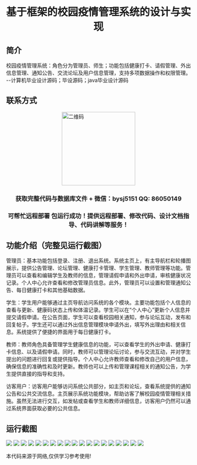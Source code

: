 <p><h1 align="center">基于框架的校园疫情管理系统的设计与实现</h1></p>

## 简介
校园疫情管理系统：角色分为管理员、师生；功能包括健康打卡、请假管理、外出信息管理、通知公告、交流论坛及用户信息管理，支持多项数据操作和权限管理。    --计算机毕业设计源码；毕设源码；java毕业设计源码


## 联系方式
<img src="https://bs-1329754181.cos.ap-shanghai.myqcloud.com/wx.jpg" alt="二维码" style="display: block; margin: 0 auto;" width="200px">
<p><h3 align="center">获取完整代码与数据库文件 + 微信：bysj5151 QQ: 86050149</h3></p>
<p><h3 align="center">可帮忙远程部署 包运行成功！提供远程部署、修改代码、设计文档指导、代码讲解等服务！</h3></p>

## 功能介绍（完整见运行截图）
管理员：基本功能包括登录、注册、退出系统。系统主页上，有主导航栏和轮播图展示，提供公告管理、论坛管理、健康打卡管理、学生管理、教师管理等功能。管理员可以查看和编辑学生及教师的信息，管理请假申请和外出申请，审核健康状况记录。个人中心允许查看和修改管理员信息。此外，管理员可以设置和管理通知公告、每日健康打卡和其他基础数据。

学生：学生用户能够通过主页导航访问系统的各个模块。主要功能包括个人信息的查看与更新、健康码状态上传和体温记录。学生可以在“个人中心”更新个人信息并提交请假申请。在公告页面，学生可以查看校园相关通知，参与论坛互动，发布和回复帖子。学生还可以通过外出信息管理模块申请外出，填写外出理由和相关信息。系统提供了便捷的界面用于每日健康打卡。

教师：教师角色具备管理学生健康信息的功能，可以查看学生的外出申请、健康打卡信息、以及请假申请。同时，教师可以管理论坛讨论，参与交流互动，并对学生提出的问题进行回复或提供指导。个人中心允许教师查看和修改自己的用户信息，确保信息的准确性和及时更新。教师也可以上传和管理课程相关的通知公告，为学生提供直接的指导和支持。

访客用户：访客用户能够访问系统公共部分，如主页和论坛，查看系统提供的通知公告和公共交流信息。主页展示系统功能模块，帮助访客了解校园疫情管理相关措施。虽然无法进行交互，如发帖或查看学生和教师详细信息，访客用户仍然可以通过系统界面获取必要的公共信息。


## 运行截图
![](https://bs-1329754181.cos.ap-shanghai.myqcloud.com/ssm/CampusEpidemicManagementSystem1/img/001.jpg)
![](https://bs-1329754181.cos.ap-shanghai.myqcloud.com/ssm/CampusEpidemicManagementSystem1/img/002.jpg)
![](https://bs-1329754181.cos.ap-shanghai.myqcloud.com/ssm/CampusEpidemicManagementSystem1/img/003.jpg)
![](https://bs-1329754181.cos.ap-shanghai.myqcloud.com/ssm/CampusEpidemicManagementSystem1/img/004.jpg)
![](https://bs-1329754181.cos.ap-shanghai.myqcloud.com/ssm/CampusEpidemicManagementSystem1/img/005.jpg)
![](https://bs-1329754181.cos.ap-shanghai.myqcloud.com/ssm/CampusEpidemicManagementSystem1/img/006.jpg)
![](https://bs-1329754181.cos.ap-shanghai.myqcloud.com/ssm/CampusEpidemicManagementSystem1/img/007.jpg)
![](https://bs-1329754181.cos.ap-shanghai.myqcloud.com/ssm/CampusEpidemicManagementSystem1/img/008.jpg)
![](https://bs-1329754181.cos.ap-shanghai.myqcloud.com/ssm/CampusEpidemicManagementSystem1/img/009.jpg)
![](https://bs-1329754181.cos.ap-shanghai.myqcloud.com/ssm/CampusEpidemicManagementSystem1/img/010.jpg)
![](https://bs-1329754181.cos.ap-shanghai.myqcloud.com/ssm/CampusEpidemicManagementSystem1/img/011.jpg)
![](https://bs-1329754181.cos.ap-shanghai.myqcloud.com/ssm/CampusEpidemicManagementSystem1/img/012.jpg)
![](https://bs-1329754181.cos.ap-shanghai.myqcloud.com/ssm/CampusEpidemicManagementSystem1/img/013.jpg)
![](https://bs-1329754181.cos.ap-shanghai.myqcloud.com/ssm/CampusEpidemicManagementSystem1/img/014.jpg)
![](https://bs-1329754181.cos.ap-shanghai.myqcloud.com/ssm/CampusEpidemicManagementSystem1/img/015.jpg)
![](https://bs-1329754181.cos.ap-shanghai.myqcloud.com/ssm/CampusEpidemicManagementSystem1/img/016.jpg)
![](https://bs-1329754181.cos.ap-shanghai.myqcloud.com/ssm/CampusEpidemicManagementSystem1/img/017.jpg)
![](https://bs-1329754181.cos.ap-shanghai.myqcloud.com/ssm/CampusEpidemicManagementSystem1/img/018.jpg)
![](https://bs-1329754181.cos.ap-shanghai.myqcloud.com/ssm/CampusEpidemicManagementSystem1/img/019.jpg)

<p>本代码来源于网络,仅供学习参考使用!</p>

